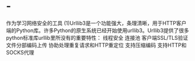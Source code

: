 # -
作为学习网络安全的工具
(1)Urllib3是一个功能强大，条理清晰，用于HTTP客户端的Python库。许多Python的原生系统已经开始使用urllib3。Urllib3提供了很多python标准库urllib里所没有的重要特性：
线程安全
连接池
客户端SSL/TLS验证
文件分部编码上传
协助处理重复请求和HTTP重定位
支持压缩编码
支持HTTP和SOCKS代理
